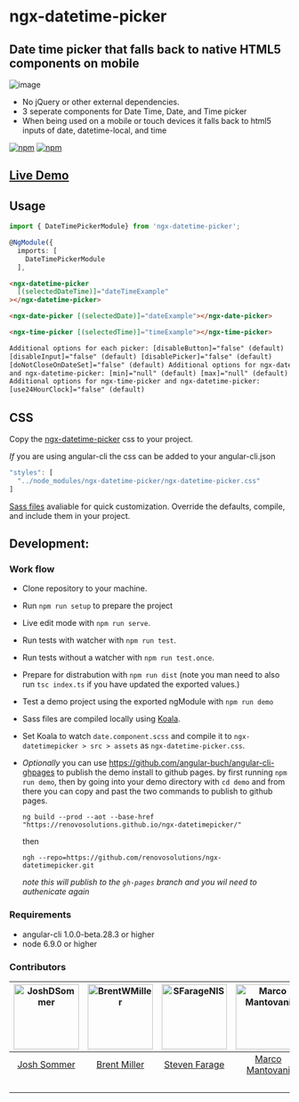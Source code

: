 # ngx-datetime-picker

## Date time picker that falls back to native HTML5 components on mobile

![image](https://cloud.githubusercontent.com/assets/13574057/24919884/1d00adac-1eb3-11e7-85b6-d221058d0b03.png)

- No jQuery or other external dependencies.
- 3 seperate components for Date Time, Date, and Time picker
- When being used on a mobile or touch devices it falls back to html5 inputs of date, datetime-local, and time

[![npm](https://img.shields.io/npm/v/ngx-datetime-picker.svg)](https://www.npmjs.com/package/ngx-datetime-picker)
[![npm](https://img.shields.io/npm/dt/ngx-datetime-picker.svg?label=npm%20downloads)](https://www.npmjs.com/package/ngx-datetime-picker)

## [Live Demo](https://renovosolutions.github.io/ngx-datetimepicker/)

## Usage

```typescript
import { DateTimePickerModule} from 'ngx-datetime-picker';

@NgModule({
  imports: [
    DateTimePickerModule
  ],
```

```html
<ngx-datetime-picker
  [(selectedDateTime)]="dateTimeExample"
></ngx-datetime-picker>

<ngx-date-picker [(selectedDate)]="dateExample"></ngx-date-picker>

<ngx-time-picker [(selectedTime)]="timeExample"></ngx-time-picker>

Additional options for each picker: [disableButton]="false" (default)
[disableInput]="false" (default) [disablePicker]="false" (default)
[doNotCloseOnDateSet]="false" (default) Additional options for ngx-date-picker
and ngx-datetime-picker: [min]="null" (default) [max]="null" (default)
Additional options for ngx-time-picker and ngx-datetime-picker:
[use24HourClock]="false" (default)
```

## CSS

Copy the [ngx-datetime-picker](/sass/ngx-datetime-picker.css) css to your project.

_If_ you are using angular-cli the css can be added to your angular-cli.json

```typescript
"styles": [
  "../node_modules/ngx-datetime-picker/ngx-datetime-picker.css"
]
```

[Sass files](/sass/) avaliable for quick customization. Override the defaults, compile, and include them in your project.

## Development:

### Work flow

- Clone repository to your machine.
- Run `npm run setup` to prepare the project
- Live edit mode with `npm run serve`.
- Run tests with watcher with `npm run test`.
- Run tests without a watcher with `npm run test.once`.
- Prepare for distrabution with `npm run dist` (note you man need to also run `tsc index.ts` if you have updated the exported values.)
- Test a demo project using the exported ngModule with `npm run demo`
- Sass files are compiled locally using [Koala](http://koala-app.com/).
- Set Koala to watch `date.component.scss` and compile it to `ngx-datetimepicker > src > assets` as `ngx-datetime-picker.css`.

- _Optionally_ you can use https://github.com/angular-buch/angular-cli-ghpages to publish the demo install to github pages. by first running `npm run demo`, then by going into your demo directory with `cd demo` and from there you can copy and past the two commands to publish to github pages.
  ```
  ng build --prod --aot --base-href "https://renovosolutions.github.io/ngx-datetimepicker/"
  ```
  then
  ```
  ngh --repo=https://github.com/renovosolutions/ngx-datetimepicker.git
  ```
  _note this will publish to the `gh-pages` branch and you wil need to authenicate again_

### Requirements

- angular-cli 1.0.0-beta.28.3 or higher
- node 6.9.0 or higher

### Contributors

| [<img alt="JoshDSommer" src="https://avatars.githubusercontent.com/u/1486275?v=3&s=117" width="117">](https://github.com/JoshDSommer) | [<img alt="BrentWMiller" src="https://avatars.githubusercontent.com/u/13574057?v=3&s=117" width="117">](https://github.com/BrentWMiller) | [<img alt="SFarageNIS" src="https://avatars.githubusercontent.com/u/1518056?v=3&s=117" width="117">](https://github.com/SFarageNIS) | [<img alt="Marco Mantovani" src="https://avatars.githubusercontent.com/u/3605680?v=3&s=117" width="117">](https://github.com/TheLand) | [<img alt="Jojie Palahang" src="https://avatars.githubusercontent.com/u/19182512?v=3&s=117" width="117">](https://github.com/JojiePalahang) | [<img alt="Sam Graber" src="https://avatars.githubusercontent.com/u/6878589?v=3" width="117">](https://github.com/SamGraber) | [<img alt="alecrem" src="https://avatars.githubusercontent.com/u/685555?&v=3=117" width="117">](https://github.com/alecrem) | [<img alt="jrquick17" src="https://avatars.githubusercontent.com/u/7435558?&v=3=117" width="117">](https://github.com/jrquiick17) |
| :-----------------------------------------------------------------------------------------------------------------------------------: | :--------------------------------------------------------------------------------------------------------------------------------------: | :---------------------------------------------------------------------------------------------------------------------------------: | :-----------------------------------------------------------------------------------------------------------------------------------: | :-----------------------------------------------------------------------------------------------------------------------------------------: | :--------------------------------------------------------------------------------------------------------------------------: | :-------------------------------------------------------------------------------------------------------------------------: | :-------------------------------------------------------------------------------------------------------------------------------: |
|                                             [Josh Sommer](https://github.com/JoshDSommer)                                             |                                             [Brent Miller](https://github.com/BrentWMiller)                                              |                                           [Steven Farage](https://github.com/SFarageNIS)                                            |                                             [Marco Mantovani](https://github.com/TheLand)                                             |                                             [Jojie Palahang](https://github.com/JojiePalahang)                                              |                                          [Sam Graber](https://github.com/SamGraber)                                          |                                      [Alejandro Cremades](https://github.com/alecrem)                                       |                                      [Jeremy Quick](https://github.com/alecrem)                                                   |
|                                                                                                                                       |                                                                                                                                          |                                                                                                                                     |                                                                                                                                       |                                                                                                                                             |                                                                                                                              |                                                                                                                             |                                            [Personal](https://jrquick.com)                                                        |
